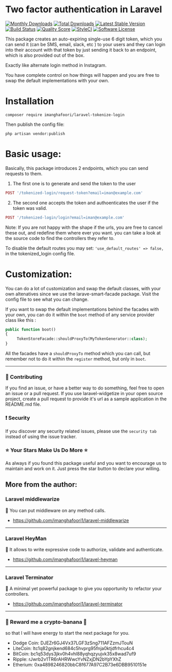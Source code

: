 

# Two factor authentication in Laravel

[![Monthly Downloads](https://poser.pugx.org/imanghafoori/laravel-tokenize-login/d/monthly)](https://packagist.org/packages/imanghafoori/laravel-tokenize-login)
[![Total Downloads](https://poser.pugx.org/imanghafoori/laravel-tokenize-login/downloads)](https://packagist.org/packages/imanghafoori/laravel-tokenize-login)
[![Latest Stable Version](https://poser.pugx.org/imanghafoori/laravel-tokenize-login/v/stable)](https://packagist.org/packages/imanghafoori/laravel-tokenize-login)
[![Build Status](https://travis-ci.org/imanghafoori1/laravel-tokenized-login.svg?branch=master)](https://travis-ci.org/imanghafoori1/laravel-tokenized-login)
<a href="https://scrutinizer-ci.com/g/imanghafoori1/tokenized-login"><img src="https://img.shields.io/scrutinizer/g/imanghafoori1/tokenized-login.svg?style=flat-square" alt="Quality Score"></img></a>
[![StyleCI](https://github.styleci.io/repos/237041801/shield?branch=master)](https://github.styleci.io/repos/237041801)
[![Software License](https://img.shields.io/badge/license-MIT-blue.svg?style=round-square)](LICENSE.md)

This package creates an auto-expiring single-use 6 digit token, which you can send it (can be SMS, email, slack, etc ) to your users and they can login into their account with that token by just sending it back to an endpoint, which is also provided out of the box.

Exactly like alternate login method in Instagram.

You have complete control on how things will happen and you are free to swap the default implementations with your own.

# Installation
```
composer require imanghafoori/laravel-tokenize-login
```
Then publish the config file:

```
php artisan vendor:publish
```



# Basic usage:
Basically, this package introduces 2 endpoints, which you can send requests to them.

1. The first one is to generate and send the token to the user
```php
POST '/tokenized-login/request-token?email=iman@example.com'
```

2. The second one accepts the token and authoenticates the user if the token was valid.
```php
POST '/tokenized-login/login?email=iman@example.com'
```

Note: If you are not happy with the shape if the urls, you are free to cancel these out, and redefine them where ever you want.
you can take a look at the source code to find the controllers they refer to.

To disable the default routes you may set: ```'use_default_routes' => false,``` in the tokenized_login config file.

# Customization:
You can do a lot of customization and swap the default classes, with your own altenatives since we use the larave-smart-facade package.
Visit the config file to see what you can change.

If you want to swap the default implementations behind the facades with your own, you can do it within the `boot` method of any service provider class like this :

```php
public function boot() 
{
     TokenStoreFacade::shouldProxyTo(MyTokenGenerator::class);
}

```
All the facades have a `shouldProxyTo` method which you can call, but remember not to do it within the `register` method, but only in `boot`.

--------------------

### :raising_hand: Contributing 
If you find an issue, or have a better way to do something, feel free to open an issue or a pull request.
If you use laravel-widgetize in your open source project, create a pull request to provide it's url as a sample application in the README.md file. 


### :exclamation: Security
If you discover any security related issues, please use the `security tab` instead of using the issue tracker.


### :star: Your Stars Make Us Do More :star:
As always if you found this package useful and you want to encourage us to maintain and work on it. Just press the star button to declare your willing.


## More from the author:


###  Laravel middlewarize

:gem: You can put middleware on any method calls.

- https://github.com/imanghafoori1/laravel-middlewarize

-------------

### Laravel HeyMan

:gem: It allows to write expressive code to authorize, validate and authenticate.

- https://github.com/imanghafoori1/laravel-heyman


--------------

### Laravel Terminator


 :gem: A minimal yet powerful package to give you opportunity to refactor your controllers.

- https://github.com/imanghafoori1/laravel-terminator


------------

### 🍌 Reward me a crypto-banana 🍌
so that I will have energy to start the next package for you.

- Dodge Coin: DJEZr6GJ4Vx37LGF3zSng711AFZzmJTouN
- LiteCoin: ltc1q82gnjkend684c5hvprg95fnja0ktjdfrhcu4c4
- BitCoin: bc1q53dys3jkv0h4vhl88yqhqzyujvk35x8wad7uf9
- Ripple: rJwrb2v1TR6rAHRWwcYvNZxjDN2bYpYXhZ
- Etherium: 0xa4898246820bbC8f677A97C2B73e6DBB9510151e

